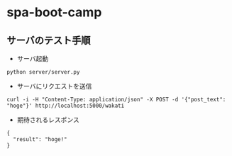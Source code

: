 # spa-boot-camp

## サーバのテスト手順

- サーバ起動

```
python server/server.py
```

- サーバにリクエストを送信

```
curl -i -H "Content-Type: application/json" -X POST -d '{"post_text": "hoge"}' http://localhost:5000/wakati
```

- 期待されるレスポンス

```
{
  "result": "hoge!"
}
```
